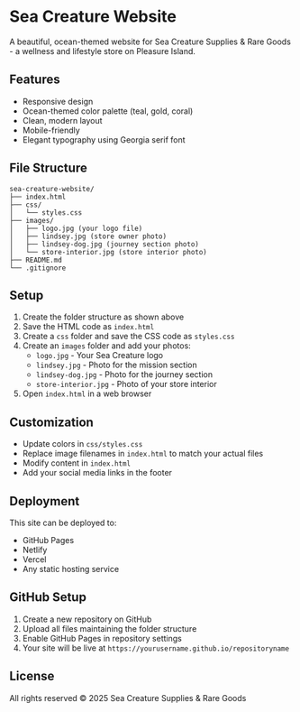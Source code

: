 # Sea Creature Website

A beautiful, ocean-themed website for Sea Creature Supplies & Rare Goods - a wellness and lifestyle store on Pleasure Island.

## Features

- Responsive design
- Ocean-themed color palette (teal, gold, coral)
- Clean, modern layout
- Mobile-friendly
- Elegant typography using Georgia serif font

## File Structure
```
sea-creature-website/
├── index.html
├── css/
│   └── styles.css
├── images/
│   ├── logo.jpg (your logo file)
│   ├── lindsey.jpg (store owner photo)
│   ├── lindsey-dog.jpg (journey section photo)
│   └── store-interior.jpg (store interior photo)
├── README.md
└── .gitignore
```

## Setup

1. Create the folder structure as shown above
2. Save the HTML code as `index.html`
3. Create a `css` folder and save the CSS code as `styles.css`
4. Create an `images` folder and add your photos:
   - `logo.jpg` - Your Sea Creature logo
   - `lindsey.jpg` - Photo for the mission section
   - `lindsey-dog.jpg` - Photo for the journey section 
   - `store-interior.jpg` - Photo of your store interior
5. Open `index.html` in a web browser

## Customization

- Update colors in `css/styles.css`
- Replace image filenames in `index.html` to match your actual files
- Modify content in `index.html`
- Add your social media links in the footer

## Deployment

This site can be deployed to:
- GitHub Pages
- Netlify
- Vercel
- Any static hosting service

## GitHub Setup

1. Create a new repository on GitHub
2. Upload all files maintaining the folder structure
3. Enable GitHub Pages in repository settings
4. Your site will be live at `https://yourusername.github.io/repositoryname`

## License

All rights reserved © 2025 Sea Creature Supplies & Rare Goods
